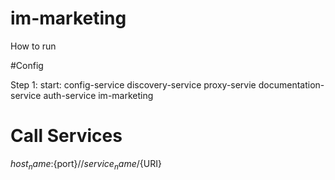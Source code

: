 # im-marketing

How to run

#Config


Step 1:
   start: 
       config-service
       discovery-service
       proxy-servie
       documentation-service
       auth-service
       im-marketing

# Call Services

${host_name}:${port}//${service_name}/${URI}

